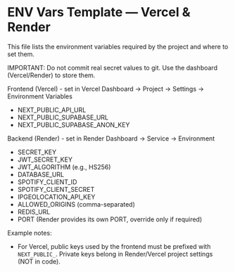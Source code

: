 ENV Vars Template — Vercel & Render
=================================

This file lists the environment variables required by the project and where to set them.

IMPORTANT: Do not commit real secret values to git. Use the dashboard (Vercel/Render) to store them.

Frontend (Vercel) - set in Vercel Dashboard → Project → Settings → Environment Variables

- NEXT_PUBLIC_API_URL
- NEXT_PUBLIC_SUPABASE_URL
- NEXT_PUBLIC_SUPABASE_ANON_KEY

Backend (Render) - set in Render Dashboard → Service → Environment

- SECRET_KEY
- JWT_SECRET_KEY
- JWT_ALGORITHM (e.g., HS256)
- DATABASE_URL
- SPOTIFY_CLIENT_ID
- SPOTIFY_CLIENT_SECRET
- IPGEOLOCATION_API_KEY
- ALLOWED_ORIGINS (comma-separated)
- REDIS_URL
- PORT (Render provides its own PORT, override only if required)

Example notes:

- For Vercel, public keys used by the frontend must be prefixed with `NEXT_PUBLIC_`. Private keys belong in Render/Vercel project settings (NOT in code).
